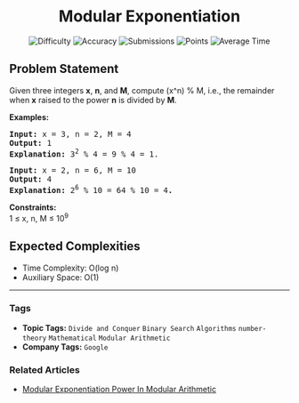 <h1 align="center">Modular Exponentiation</h1>

<p align="center">
  <img alt="Difficulty" title="Difficulty" src="https://custom-icon-badges.demolab.com/badge/Difficulty: Medium-1F222E?style=for-the-badge&logoColor=white&logo=fire"/>
  <img alt="Accuracy" title="Accuracy" src="https://custom-icon-badges.demolab.com/badge/Accuracy: 52.56%25-1F222E?style=for-the-badge&logoColor=white&logo=target"/>
  <img alt="Submissions" title="Submissions" src="https://custom-icon-badges.demolab.com/badge/Submissions: 66K+-1F222E?style=for-the-badge&logoColor=white&logo=repo"/>
  <img alt="Points" title="Points" src="https://custom-icon-badges.demolab.com/badge/Points: 4-1F222E?style=for-the-badge&logoColor=white&logo=award"/>
  <img alt="Average Time" title="Average Time" src="https://custom-icon-badges.demolab.com/badge/Average%20Time: 30m-1F222E?style=for-the-badge&logoColor=white&logo=clock"/>
</p>

## Problem Statement

Given three integers <b>x</b>, <b>n</b>, and <b>M</b>, compute (x^n) % M, i.e., the remainder when <b>x</b> raised to the power <b>n</b> is divided by <b>M</b>.

<b>Examples:</b>

<pre><b>Input: </b>x = 3, n = 2, M = 4
<b>Output: </b>1
<b>Explanation: </b>3<sup>2</sup> % 4 = 9 % 4 = 1.
</pre>

<pre><b>Input: </b>x = 2, n = 6, M = 10
<b>Output: </b>4
<b>Explanation: </b>2<sup>6</sup> % 10 = 64 % 10 = 4<b>.</b></pre>

<b>Constraints:</b><br>1 ≤ x, n, M ≤ 10<sup>9</sup>

## Expected Complexities
- Time Complexity: O(log n)
- Auxiliary Space: O(1)

<hr>

### Tags
- **Topic Tags:** `Divide and Conquer` `Binary Search` `Algorithms` `number-theory` `Mathematical` `Modular Arithmetic`
- **Company Tags:** `Google`

### Related Articles
- [Modular Exponentiation Power In Modular Arithmetic](https://www.geeksforgeeks.org/modular-exponentiation-power-in-modular-arithmetic/)
